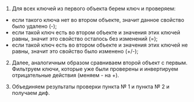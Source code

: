 1. Для всех ключей из первого объекта берем ключ и проверяем:

* если такого ключа нет во втором объекте, значит данное свойство было удалено (-);
* если такой ключ есть во втором объекте и значения этих ключей равны, значит это свойство осталось без изменений (=);
* если такой ключ есть во втором объекте и значения этих ключей не равны, значит это свойство было изменено (+/-);

2. Далее, аналогичным образом сравниваем второй объект с первым. Фильтруем ключи, которые уже были проверены и инвертируем отрицательные действия (меняем - на +).

3. Объединяем результаты проверки пункта № 1 и пункта № 2 и получаем диф.
